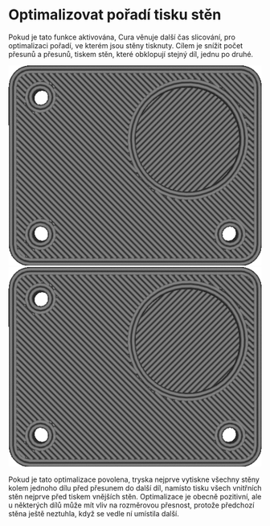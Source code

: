 Optimalizovat pořadí tisku stěn
====
Pokud je tato funkce aktivována, Cura věnuje další čas slicování, pro optimalizaci pořadí, ve kterém jsou stěny tisknuty. Cílem je snížit počet přesunů a přesunů, tiskem stěn, které obklopují stejný díl, jednu po druhé.

![Optimalizace zakázána](../../../articles/images/optimize_wall_printing_order_disabled.gif)
![Optimalizace povolena](../../../articles/images/optimize_wall_printing_order_enabled.gif)

Pokud je tato optimalizace povolena, tryska nejprve vytiskne všechny stěny kolem jednoho dílu před přesunem do další díl, namísto tisku všech vnitřních stěn nejprve před tiskem vnějších stěn. Optimalizace je obecně pozitivní, ale u některých dílů může mít vliv na rozměrovou přesnost, protože předchozí stěna ještě neztuhla, když se vedle ní umístila další.